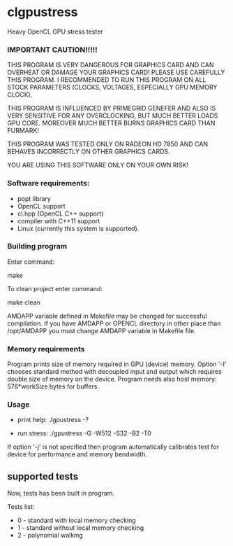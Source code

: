 clgpustress
===========

Heavy OpenCL GPU stress tester

### IMPORTANT CAUTION!!!!!

THIS PROGRAM IS VERY DANGEROUS FOR GRAPHICS CARD AND CAN OVERHEAT OR DAMAGE YOUR GRAPHICS CARD! PLEASE USE CAREFULLY
THIS PROGRAM. I RECOMMENDED TO RUN THIS PROGRAM ON ALL STOCK PARAMETERS (CLOCKS, VOLTAGES, ESPECIALLY GPU MEMORY CLOCK).

THIS PROGRAM IS INFLUENCED BY PRIMEGRID GENEFER AND ALSO IS VERY SENSITIVE FOR ANY OVERCLOCKING, BUT MUCH BETTER LOADS GPU CORE. MOREOVER MUCH BETTER BURNS GRAPHICS CARD THAN FURMARK!

THIS PROGRAM WAS TESTED ONLY ON RADEON HD 7850 AND CAN BEHAVES INCORRECTLY ON OTHER GRAPHICS CARDS.

YOU ARE USING THIS SOFTWARE ONLY ON YOUR OWN RISK!

### Software requirements:

- popt library
- OpenCL support
- cl.hpp (OpenCL C++ support)
- compiler with C++11 support
- Linux (currently this system is supported).

### Building program

Enter command:

make

To clean project enter command:

make clean

AMDAPP variable defined in Makefile may be changed for successful compilation. If you have AMDAPP or OPENCL directory
in other place than /opt/AMDAPP you must change AMDAPP variable in Makefile file.

### Memory requirements

Program prints size of memory required in GPU (device) memory.
Option '-I' chooses standard method with decoupled input and output which requires
double size of memory on the device.
Program needs also host memory: 576*workSize bytes for buffers.

### Usage

- print help: ./gpustress -?

- run stress: ./gpustress -G -W512 -S32 -B2 -T0

If option '-j' is not specified then program automatically calibrates test for device for performance and memory bendwidth.

## supported tests

Now, tests has been built in program.

Tests list:

- 0 - standard with local memory checking
- 1 - standard without local memory checking
- 2 - polynomial walking
